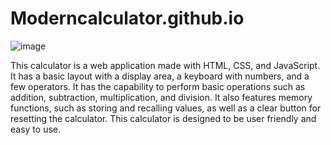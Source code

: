 # Moderncalculator.github.io

![image](https://user-images.githubusercontent.com/86460997/208899145-afd24b91-8ae3-4529-9a33-68831e7b0a5b.png)

This calculator is a web application made with HTML, CSS, and JavaScript. It has a basic layout with a display area, a keyboard with numbers, and a few operators. It has the capability to perform basic operations such as addition, subtraction, multiplication, and division. It also features memory functions, such as storing and recalling values, as well as a clear button for resetting the calculator. This calculator is designed to be user friendly and easy to use.
